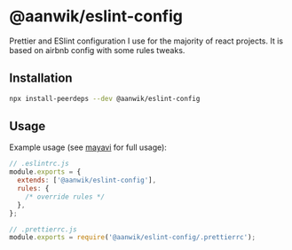 # @aanwik/eslint-config

Prettier and ESlint configuration I use for the majority of react projects. It is based on airbnb config with some rules tweaks.

## Installation

```sh
npx install-peerdeps --dev @aanwik/eslint-config
```

## Usage

Example usage (see [mayavi](https://github.com/aanwik/mayavi) for full usage):

```js
// .eslintrc.js
module.exports = {
  extends: ['@aanwik/eslint-config'],
  rules: {
    /* override rules */
  },
};

// .prettierrc.js
module.exports = require('@aanwik/eslint-config/.prettierrc');
```
